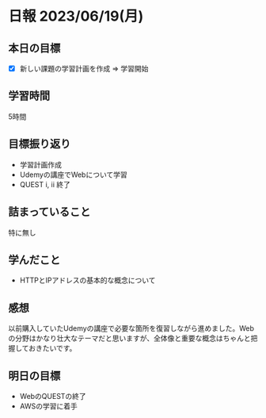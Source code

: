 # 日報 2023/06/19(月)

## 本日の目標
- [x] 新しい課題の学習計画を作成 ⇒ 学習開始

## 学習時間
5時間

## 目標振り返り
- 学習計画作成
- Udemyの講座でWebについて学習
- QUEST i, ii 終了

## 詰まっていること
特に無し

## 学んだこと
- HTTPとIPアドレスの基本的な概念について

## 感想
以前購入していたUdemyの講座で必要な箇所を復習しながら進めました。Webの分野はかなり壮大なテーマだと思いますが、全体像と重要な概念はちゃんと把握しておきたいです。

## 明日の目標
- WebのQUESTの終了
- AWSの学習に着手
